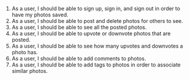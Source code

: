 1. As a user, I should be able to sign up, sign in, and sign out in order to have my photos saved.
2. As a user, I should be able to post and delete photos for others to see.
3. As a user, I should be able to see all the posted photos.
4. As a user, I should be able to upvote or downvote photos that are posted.
5. As a user, I should be able to see how many upvotes and downvotes a photo has.
6. As a user, I should be able to add comments to photos.
7. As a user, I should be able to add tags to photos in order to associate similar photos.
